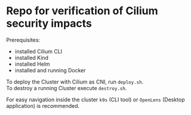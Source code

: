 # Repo for verification of Cilium security impacts

Prerequisites:

- installed Cilium CLI
- installed Kind
- installed Helm
- installed and running Docker

To deploy the Cluster with Cilium as CNI, run `deploy.sh`.\
To destroy a running Cluster execute `destroy.sh`.

For easy navigation inside the cluster `k9s` (CLI tool) or `OpenLens` (Desktop application) is recommended.
